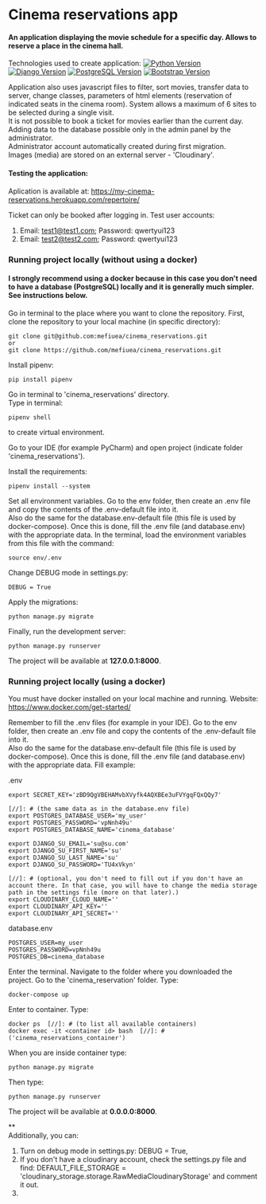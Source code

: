 # Cinema reservations app

#### An application displaying the movie schedule for a specific day. Allows to reserve a place in the cinema hall.


Technologies used to create application:
[![Python Version](https://img.shields.io/badge/python-3.10-brightgreen.svg)](https://python.org)
[![Django Version](https://img.shields.io/badge/django-4.0.5-brightgreen.svg)](https://djangoproject.com)
[![PostgreSQL Version](https://img.shields.io/badge/postgresql-14.0-brightgreen.svg)](https://www.postgresql.org)
[![Bootstrap Version](https://camo.githubusercontent.com/4ec342876a40b53ffc6230a41196528690f9f42b1098fd354df46c649720b4c6/68747470733a2f2f696d672e736869656c64732e696f2f7374617469632f76313f7374796c653d666f722d7468652d6261646765266d6573736167653d446f636b657226636f6c6f723d323439364544266c6f676f3d446f636b6572266c6f676f436f6c6f723d464646464646266c6162656c3d)](https://www.docker.com/)

Application also uses javascript files to filter, sort movies, transfer data to server, change classes, 
parameters of html elements (reservation of indicated seats in the cinema room).
System allows a maximum of 6 sites to be selected during a single visit.  
It is not possible to book a ticket for movies earlier than the current day.  
Adding data to the database possible only in the admin panel by the administrator.  
Administrator account automatically created during first migration.  
Images (media) are stored on an external server - 'Cloudinary'.

#### Testing the application:
Aplication is available at: https://my-cinema-reservations.herokuapp.com/repertoire/

Ticket can only be booked after logging in. Test user accounts:
1. Email: test1@test1.com; Password: qwertyui123
2. Email: test2@test2.com; Password: qwertyui123

### Running project locally (without using a docker)
#### I strongly recommend using a docker because in this case you don't need to have a database (PostgreSQL) locally and it is generally much simpler. See instructions below.
Go in terminal to the place where you want to clone the repository.
First, clone the repository to your local machine (in specific directory):

```
git clone git@github.com:mefiuea/cinema_reservations.git
or
git clone https://github.com/mefiuea/cinema_reservations.git
```

Install pipenv:
```
pip install pipenv
```
Go in terminal to 'cinema_reservations' directory.  
Type in terminal:
```
pipenv shell
```
to create virtual environment.

Go to your IDE (for example PyCharm) and open project (indicate folder 'cinema_reservations').

Install the requirements:

```
pipenv install --system
```

Set all environment variables. 
Go to the env folder, then create an .env file and copy the contents of the .env-default file into it.  
Also do the same for the database.env-default file (this file is used by docker-compose).
Once this is done, fill the .env file (and database.env) with the appropriate data. 
In the terminal, load the environment variables from this file with the command:

```
source env/.env
```

Change DEBUG mode in settings.py:

```
DEBUG = True
```

Apply the migrations:

```
python manage.py migrate
```

Finally, run the development server:

```
python manage.py runserver
```

The project will be available at **127.0.0.1:8000**.


### Running project locally (using a docker)
You must have docker installed on your local machine and running.
Website: https://www.docker.com/get-started/  

Remember to fill the .env files (for example in your IDE).
Go to the env folder, then create an .env file and copy the contents of the .env-default file into it.  
Also do the same for the database.env-default file (this file is used by docker-compose).
Once this is done, fill the .env file (and database.env) with the appropriate data. 
Fill example:  

.env
```
export SECRET_KEY='zBD9QgVBEHAMvbXVyfk4AQXBEe3uFVYgqFQxQQy7'

[//]: # (the same data as in the database.env file)
export POSTGRES_DATABASE_USER='my_user'
export POSTGRES_PASSWORD='vpNnh49u'
export POSTGRES_DATABASE_NAME='cinema_database'

export DJANGO_SU_EMAIL='su@su.com'
export DJANGO_SU_FIRST_NAME='su'
export DJANGO_SU_LAST_NAME='su'
export DJANGO_SU_PASSWORD='TU4xVkyn'

[//]: # (optional, you don't need to fill out if you don't have an account there. In that case, you will have to change the media storage path in the settings file (more on that later).)
export CLOUDINARY_CLOUD_NAME=''
export CLOUDINARY_API_KEY=''
export CLOUDINARY_API_SECRET=''
```
database.env  
```
POSTGRES_USER=my_user
POSTGRES_PASSWORD=vpNnh49u
POSTGRES_DB=cinema_database
```

Enter the terminal. Navigate to the folder where you downloaded the project. Go to the 'cinema_reservation' folder. Type:
```
docker-compose up
```

Enter to container. Type:
```
docker ps  [//]: # (to list all available containers)
docker exec -it <container id> bash  [//]: # ('cinema_reservations_container')
```

When you are inside container type:
```
python manage.py migrate
```

Then type:
```
python manage.py runserver
```

The project will be available at **0.0.0.0:8000**.


**  
Additionally, you can:
1. Turn on debug mode in settings.py: DEBUG = True,
2. If you don't have a cloudinary account, check the settings.py file and find: 
DEFAULT_FILE_STORAGE = 'cloudinary_storage.storage.RawMediaCloudinaryStorage' and comment it out.
3. 